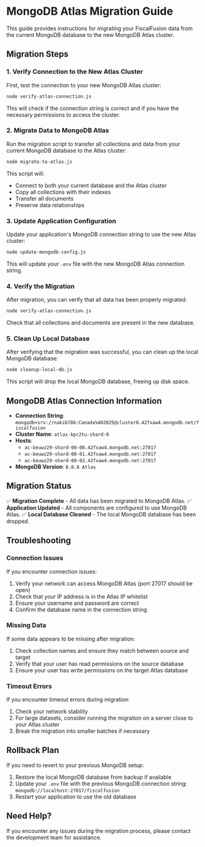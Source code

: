 # MongoDB Atlas Migration Guide

This guide provides instructions for migrating your FiscalFusion data from the current MongoDB database to the new MongoDB Atlas cluster.

## Migration Steps

### 1. Verify Connection to the New Atlas Cluster

First, test the connection to your new MongoDB Atlas cluster:

```bash
node verify-atlas-connection.js
```

This will check if the connection string is correct and if you have the necessary permissions to access the cluster.

### 2. Migrate Data to MongoDB Atlas

Run the migration script to transfer all collections and data from your current MongoDB database to the Atlas cluster:

```bash
node migrate-to-atlas.js
```

This script will:
- Connect to both your current database and the Atlas cluster
- Copy all collections with their indexes
- Transfer all documents
- Preserve data relationships

### 3. Update Application Configuration

Update your application's MongoDB connection string to use the new Atlas cluster:

```bash
node update-mongodb-config.js
```

This will update your `.env` file with the new MongoDB Atlas connection string.

### 4. Verify the Migration

After migration, you can verify that all data has been properly migrated:

```bash
node verify-atlas-connection.js
```

Check that all collections and documents are present in the new database.

### 5. Clean Up Local Database

After verifying that the migration was successful, you can clean up the local MongoDB database:

```bash
node cleanup-local-db.js
```

This script will drop the local MongoDB database, freeing up disk space.

## MongoDB Atlas Connection Information

- **Connection String**: `mongodb+srv://nakib786:Canada%402025@cluster0.42fxaw4.mongodb.net/fiscalfusion`
- **Cluster Name**: `atlas-kpc2tu-shard-0`
- **Hosts**:
  - `ac-beuwz29-shard-00-00.42fxaw4.mongodb.net:27017`
  - `ac-beuwz29-shard-00-01.42fxaw4.mongodb.net:27017`
  - `ac-beuwz29-shard-00-02.42fxaw4.mongodb.net:27017`
- **MongoDB Version**: `8.0.8 Atlas`

## Migration Status

✅ **Migration Complete** - All data has been migrated to MongoDB Atlas.
✅ **Application Updated** - All components are configured to use MongoDB Atlas.
✅ **Local Database Cleaned** - The local MongoDB database has been dropped.

## Troubleshooting

### Connection Issues

If you encounter connection issues:

1. Verify your network can access MongoDB Atlas (port 27017 should be open)
2. Check that your IP address is in the Atlas IP whitelist
3. Ensure your username and password are correct
4. Confirm the database name in the connection string

### Missing Data

If some data appears to be missing after migration:

1. Check collection names and ensure they match between source and target
2. Verify that your user has read permissions on the source database
3. Ensure your user has write permissions on the target Atlas database

### Timeout Errors

If you encounter timeout errors during migration:

1. Check your network stability
2. For large datasets, consider running the migration on a server close to your Atlas cluster
3. Break the migration into smaller batches if necessary

## Rollback Plan

If you need to revert to your previous MongoDB setup:

1. Restore the local MongoDB database from backup if available
2. Update your `.env` file with the previous MongoDB connection string: `mongodb://localhost:27017/fiscalfusion`
3. Restart your application to use the old database

## Need Help?

If you encounter any issues during the migration process, please contact the development team for assistance. 